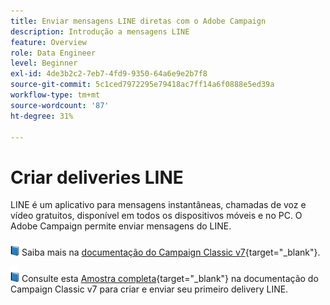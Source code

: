 ```yaml
---
title: Enviar mensagens LINE diretas com o Adobe Campaign
description: Introdução a mensagens LINE
feature: Overview
role: Data Engineer
level: Beginner
exl-id: 4de3b2c2-7eb7-4fd9-9350-64a6e9e2b7f8
source-git-commit: 5c1ced7972295e79418ac7ff14a6f0888e5ed39a
workflow-type: tm+mt
source-wordcount: '87'
ht-degree: 31%

---
```


# Criar deliveries LINE

LINE é um aplicativo para mensagens instantâneas, chamadas de voz e vídeo gratuitos, disponível em todos os dispositivos móveis e no PC. O Adobe Campaign permite enviar mensagens do LINE.


![](../assets/do-not-localize/book.png) Saiba mais na [documentação do Campaign Classic v7](https://experienceleague.adobe.com/docs/campaign-classic/using/sending-messages/line-channel.html?lang=pt-BR){target=&quot;_blank&quot;}.

![](../assets/do-not-localize/book.png) Consulte esta [Amostra completa](https://experienceleague.adobe.com/docs/campaign-classic/using/sending-messages/line-channel.html#example--create-and-send-a-personalized-line-message){target=&quot;_blank&quot;} na documentação do Campaign Classic v7 para criar e enviar seu primeiro delivery LINE.
